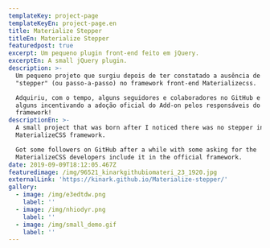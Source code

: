 ```yaml
---
templateKey: project-page
templateKeyEn: project-page.en
title: Materialize Stepper
titleEn: Materialize Stepper
featuredpost: true
excerpt: Um pequeno plugin front-end feito em jQuery.
excerptEn: A small jQuery plugin.
description: >-
  Um pequeno projeto que surgiu depois de ter constatado a ausência de um
  "stepper" (ou passo-a-passo) no framework front-end Materializecss.

  Adquiriu, com o tempo, alguns seguidores e colaboradores no GitHub e até
  alguns incentivando a adoção oficial do Add-on pelos responsáveis do
  framework!
descriptionEn: >-
  A small project that was born after I noticed there was no stepper in
  MaterializeCSS framework.

  Got some followers on GitHub after a while with some asking for the
  MaterializeCSS developers include it in the official framework.
date: 2019-09-09T18:12:05.467Z
featuredimage: /img/96521_kinarkgithubiomateri_23_1920.jpg
externalLink: 'https://kinark.github.io/Materialize-stepper/'
gallery:
  - image: /img/e3edtdw.png
    label: ''
  - image: /img/nhiodyr.png
    label: ''
  - image: /img/small_demo.gif
    label: ''
---
```


